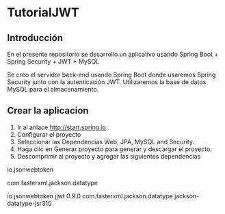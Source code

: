 # TutorialJWT
## Introducción
En el presente repositorio se desarrollo un aplicativo usando 
Spring Boot + Spring Security + JWT + MySQL

Se creo el servidor back-end usando Spring Boot donde usaremos Spring Security junto con la autenticación JWT. Utilizaremos la base de datos MySQL para el almacenamiento.

## Crear la aplicacion
1. Ir al anlace  http://start.spring.io
2. Configurar el proyecto
3. Seleccionar las Dependencias Web, JPA, MySQL and Security.
4. Haga clic en Generar proyecto para generar y descargar el proyecto.
5. Descomprimir al proyecto y agregar las siguientes dependencias

io.jsonwebtoken

com.fasterxml.jackson.datatype


<!-- For Working with Json Web Tokens (JWT) -->
<dependency>
    <groupId>io.jsonwebtoken</groupId>
    <artifactId>jjwt</artifactId>
    <version>0.9.0</version>
</dependency>

<!-- For Java 8 Date/Time Support -->
<dependency>
    <groupId>com.fasterxml.jackson.datatype</groupId>
    <artifactId>jackson-datatype-jsr310</artifactId>
</dependency>
